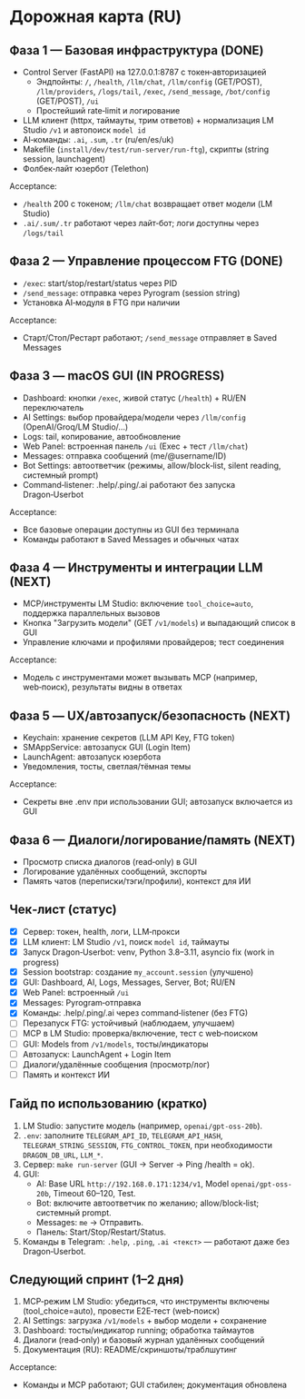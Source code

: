 # Дорожная карта (RU)

## Фаза 1 — Базовая инфраструктура (DONE)
- Control Server (FastAPI) на 127.0.0.1:8787 с токен‑авторизацией
  - Эндпойнты: `/`, `/health`, `/llm/chat`, `/llm/config` (GET/POST), `/llm/providers`, `/logs/tail`, `/exec`, `/send_message`, `/bot/config` (GET/POST), `/ui`
  - Простейший rate‑limit и логирование
- LLM клиент (httpx, таймауты, трим ответов) + нормализация LM Studio `/v1` и автопоиск `model id`
- AI‑команды: `.ai`, `.sum`, `.tr` (ru/en/es/uk)
- Makefile (`install/dev/test/run-server/run-ftg`), скрипты (string session, launchagent)
- Фолбек‑лайт юзербот (Telethon)

Acceptance:
- `/health` 200 c токеном; `/llm/chat` возвращает ответ модели (LM Studio)
- `.ai/.sum/.tr` работают через лайт‑бот; логи доступны через `/logs/tail`

## Фаза 2 — Управление процессом FTG (DONE)
- `/exec`: start/stop/restart/status через PID
- `/send_message`: отправка через Pyrogram (session string)
- Установка AI‑модуля в FTG при наличии

Acceptance:
- Старт/Стоп/Рестарт работают; `/send_message` отправляет в Saved Messages

## Фаза 3 — macOS GUI (IN PROGRESS)
- Dashboard: кнопки `/exec`, живой статус (`/health`) + RU/EN переключатель
- AI Settings: выбор провайдера/модели через `/llm/config` (OpenAI/Groq/LM Studio/…)
- Logs: tail, копирование, автообновление
- Web Panel: встроенная панель `/ui` (Exec + тест `/llm/chat`)
- Messages: отправка сообщений (me/@username/ID)
- Bot Settings: автоответчик (режимы, allow/block‑list, silent reading, системный prompt)
- Command‑listener: .help/.ping/.ai работают без запуска Dragon‑Userbot

Acceptance:
- Все базовые операции доступны из GUI без терминала
- Команды работают в Saved Messages и обычных чатах

## Фаза 4 — Инструменты и интеграции LLM (NEXT)
- MCP/инструменты LM Studio: включение `tool_choice=auto`, поддержка параллельных вызовов
- Кнопка "Загрузить модели" (GET `/v1/models`) и выпадающий список в GUI
- Управление ключами и профилями провайдеров; тест соединения

Acceptance:
- Модель с инструментами может вызывать MCP (например, web‑поиск), результаты видны в ответах

## Фаза 5 — UX/автозапуск/безопасность (NEXT)
- Keychain: хранение секретов (LLM API Key, FTG token)
- SMAppService: автозапуск GUI (Login Item)
- LaunchAgent: автозапуск юзербота
- Уведомления, тосты, светлая/тёмная темы

Acceptance:
- Секреты вне .env при использовании GUI; автозапуск включается из GUI

## Фаза 6 — Диалоги/логирование/память (NEXT)
- Просмотр списка диалогов (read‑only) в GUI
- Логирование удалённых сообщений, экспорты
- Память чатов (переписки/тэги/профили), контекст для ИИ

## Чек‑лист (статус)
- [x] Сервер: токен, health, логи, LLM‑прокси
- [x] LLM клиент: LM Studio `/v1`, поиск `model id`, таймауты
- [x] Запуск Dragon‑Userbot: venv, Python 3.8–3.11, asyncio fix (work in progress)
- [x] Session bootstrap: создание `my_account.session` (улучшено)
- [x] GUI: Dashboard, AI, Logs, Messages, Server, Bot; RU/EN
- [x] Web Panel: встроенный `/ui`
- [x] Messages: Pyrogram‑отправка
- [x] Команды: .help/.ping/.ai через command‑listener (без FTG)
- [ ] Перезапуск FTG: устойчивый (наблюдаем, улучшаем)
- [ ] MCP в LM Studio: проверка/включение, тест с web‑поиском
- [ ] GUI: Models from `/v1/models`, тосты/индикаторы
- [ ] Автозапуск: LaunchAgent + Login Item
- [ ] Диалоги/удалённые сообщения (просмотр/лог)
- [ ] Память и контекст ИИ

## Гайд по использованию (кратко)
1) LM Studio: запустите модель (например, `openai/gpt-oss-20b`).
2) `.env`: заполните `TELEGRAM_API_ID`, `TELEGRAM_API_HASH`, `TELEGRAM_STRING_SESSION`, `FTG_CONTROL_TOKEN`, при необходимости `DRAGON_DB_URL`, `LLM_*`.
3) Сервер: `make run-server` (GUI → Server → Ping /health = ok).
4) GUI:
   - AI: Base URL `http://192.168.0.171:1234/v1`, Model `openai/gpt-oss-20b`, Timeout 60–120, Test.
   - Bot: включите автоответчик по желанию; allow/block‑list; системный prompt.
   - Messages: `me` → Отправить.
   - Панель: Start/Stop/Restart/Status.
5) Команды в Telegram: `.help`, `.ping`, `.ai <текст>` — работают даже без Dragon‑Userbot.

## Следующий спринт (1–2 дня)
1) MCP‑режим LM Studio: убедиться, что инструменты включены (tool_choice=auto), провести E2E‑тест (web‑поиск)
2) AI Settings: загрузка `/v1/models` + выбор модели + сохранение
3) Dashboard: тосты/индикатор running; обработка таймаутов
4) Диалоги (read‑only) и базовый журнал удалённых сообщений
5) Документация (RU): README/скриншоты/траблшутинг

Acceptance:
- Команды и MCP работают; GUI стабилен; документация обновлена